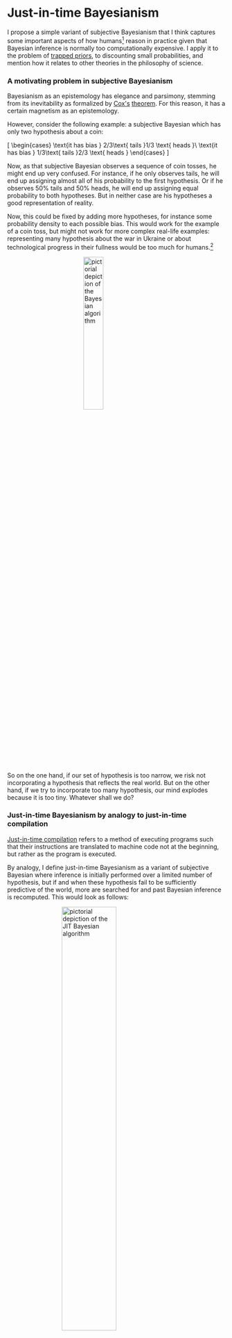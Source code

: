 Just-in-time Bayesianism
========================

I propose a simple variant of subjective Bayesianism that I think captures some important aspects of how humans[^1] reason in practice given that Bayesian inference is normally too computationally expensive. I apply it to the problem of [trapped priors](https://astralcodexten.substack.com/p/trapped-priors-as-a-basic-problem), to discounting small probabilities, and mention how it relates to other theories in the philosophy of science.

### A motivating problem in subjective Bayesianism

Bayesianism as an epistemology has elegance and parsimony, stemming from its inevitability as formalized by [Cox's](https://en.wikipedia.org/wiki/Cox's_theorem) [theorem](https://nunosempere.com/blog/2022/08/31/on-cox-s-theorem-and-probabilistic-induction/). For this reason, it has a certain magnetism as an epistemology.

However, consider the following example: a subjective Bayesian which has only two hypothesis about a coin:

<script src="https://polyfill.io/v3/polyfill.min.js?features=es6"></script>
<script id="MathJax-script" async src="https://cdn.jsdelivr.net/npm/mathjax@3/es5/tex-mml-chtml.js"></script>
<!-- Note: to correctly render this math, compile this markdown with 
/usr/bin/markdown -f fencedcode -f ext -f footnote -f latex $1
where /usr/bin/markdown is the discount markdown binary
https://github.com/Orc/discount
http://www.pell.portland.or.us/~orc/Code/discount/
-->


\[
    \begin{cases}
      \text{it has bias } 2/3\text{ tails }1/3 \text{ heads }\\
      \text{it has bias } 1/3\text{ tails }2/3 \text{ heads }
    \end{cases}
\]

Now, as that subjective Bayesian observes a sequence of coin tosses, he might end up very confused. For instance, if he only observes tails, he will end up assigning almost all of his probability to the first hypothesis. Or if he observes 50% tails and 50% heads, he will end up assigning equal probability to both hypotheses. But in neither case are his hypotheses a good representation of reality.

Now, this could be fixed by adding more hypotheses, for instance some probability density to each possible bias. This would work for the example of a coin toss, but might not work for more complex real-life examples: representing many hypothesis about the war in Ukraine or about technological progress in their fullness would be too much for humans.[^2]

<img src="https://images.nunosempere.com/blog/2023/02/04/just-in-time-bayesianism/bayes-1.png" alt="pictorial depiction of the Bayesian algorithm"  style="display: block; margin-left: auto; margin-right: auto; width: 30%;" >

So on the one hand, if our set of hypothesis is too narrow, we risk not incorporating a hypothesis that reflects the real world. But on the other hand, if we try to incorporate too many hypothesis, our mind explodes because it is too tiny. Whatever shall we do?

### Just-in-time Bayesianism by analogy to just-in-time compilation

[Just-in-time compilation](https://en.wikipedia.org/wiki/Just-in-time_compilation) refers to a method of executing programs such that their instructions are translated to machine code not at the beginning, but rather as the program is executed. 

By analogy, I define just-in-time Bayesianism as a variant of subjective Bayesian where inference is initially performed over a limited number of hypothesis, but if and when these hypothesis fail to be sufficiently predictive of the world, more are searched for and past Bayesian inference is recomputed. This would look as follows:

<img src="https://images.nunosempere.com/blog/2023/02/04/just-in-time-bayesianism/bayes-jit.png" alt="pictorial depiction of the JIT Bayesian algorithm"  style="display: block; margin-left: auto; margin-right: auto; width: 50%;" >

I intuit that this method could be used to run a version of Solomonoff induction that converges to the correct hypothesis that describes a computable phenomenon in a finite (but still enormous) amount of time. More generally, I intuit that just-in-time Bayesianism will have some nice convergence guarantees.

### As this relates to...

#### ignoring small probabilities

[Kosonen 2022](https://philpapers.org/archive/KOSTPO-18.pdf) explores a setup in which an agent ignores small probabilities of vast value, in the context of trying to deal with the "fanaticism" of various ethical theories. 

Here is my perspective on this dilemma:

- On the one hand, neglecting small probabilities has the benefit of making expected calculations computationally tractable: if we didn't ignore at least some possibilities, we would never finish these calculations. 
- But on the other hand, the various available methods for ignoring small probabilities are not robust. For example, they are not going to be robust to situations in which these probabilities shift (see p. 181, "The Independence Money Pump", [Kosonen 2022](https://philpapers.org/archive/KOSTPO-18.pdf)).
  - For example, one could have been very sure that the Sun orbits the Earth---which could have some theological and moral implications---and thus initially assign a ver small probability to the reverse. But if one ignores very small probabilities ex-ante, one might not able to update in the face of new evidence.
  - Similarly, one could have assigned very small probability to a world war. But if one initialy discarded this probability completely, one would not be able to update in the face of new evidence as war approaches.

Just-in-time Bayesianism might solve this problem by indeed ignoring small probabilities at the beginning, but expanding the search for hypotheses if current hypotheses aren't very predictive of the world we observe. In particular, if the chance of a possibility rises continuously before it happens, just-in-time Bayesianism might have some time to deal with new unexpected possibilities.

#### ...the problem of trapped priors

In [Trapped Priors As A Basic Problem Of Rationality](https://astralcodexten.substack.com/p/trapped-priors-as-a-basic-problem), Scott Alexander considers the case of a man who was previously unafraid of dogs, and then had a scary experience related to a dog---for our purposes imagine that they were bitten by a dog.

Just-in-time Bayesianism would explain this as follows.

- At the beginning, the man had just one hypothesis, which is "dogs are fine"
- The man is bitten by a dog. Society claims that this was a freak accident, but this doesn't explain the man's experiences. So the man starts a search for new hypotheses
- After the search, the new hypotheses and their probabilities might be something like:

\[
    \begin{cases}
      \text{1. Dogs are fine, this was just a freak accident }\\
      \text{2. Society is lying: Dogs are not fine, but rather they bite}\\
      \text{with a frequency of } \frac{2}{n+2} \text{,where n is the number of total}\\
      \text{encounters the man has had}
    \end{cases}
\]

The second estimate is the estimate produced by [Laplace's law](https://en.wikipedia.org/wiki/Rule_of_succession)---an instance of Bayesian reasoning given an ignorance prior---given one "success" (a dog biting a human) and \(n\) "failures" (a dog not biting a human). <p>Now, because the first hypothesis assigns very low probability to what the man has experienced, a whole bunch of the probability goes to the second hypothesis. Note that the prior degree of credence to assign to this second hypothesis *isn't* governed by Bayes' law, and so one can't do a straightforward Bayesian update.</p>

But now, with more and more encounters, the probability assigned by the second hypothesis, will be as \(\frac{2}{n+2}\), where \(n\) is the number of times the man interacts with a dog. But this goes down very slowly:

![](https://images.nunosempere.com/blog/2023/02/04/just-in-time-bayesianism/laplace.png)

In particular, you need to double the amount of interactions with a dog and then condition on them going positively (no bites) for \(p(n) =\frac{2}{n+2}\) to halve. But note that this in expectation approximately produces another two dog bites[^4]! Hence the optimal move might be to avoid encountering new evidence (because the chance of another dog bite is now too large), hence the trapped priors.

#### ...philosophy of science

The [strong programme](https://en.wikipedia.org/wiki/Strong_programme) in the sociology of science aims to explain science only with reference to the sociological conditionst that bring it about. There are also various accounts of science which aim to faithfully describe how science is actually practiced.

Well, I'm more attracted to trying to explain the workings of science with reference to the ideal mechanism from which they fall short. And I think that just-in-time Bayesianism parsimoniously explains some aspects with reference to:

1. Bayesianism as the optimal/rational procedure for assigning degrees of belief to statements.
2. necessary patches which result from the lack of infinite computational power.

As a result, just-in-time Bayesianism not only does well in the domains in which normal Bayesianism does well:
- It smoothly processes the distinction between background knowledge and new revelatory evidence
- It grasps that both confirmatory and falsificatory evidence are important---which inductionism/confirmationism and naïve forms of falsificationism both fail at
- It parsimoniously dissolves the problem of induction: one never reaches certainty, and instead accumulates Bayesian evidence.

But it is also able to shed some light in some phenomena where alternative theories of science have traditionally fared better:

- It interprets the difference between scientific revolutions (where the paradigm changes) and normal science (where the implications of the paradigm are fleshd out) as a result of finite computational power
- It does a bit better at explaining the problem of priors, where the priors are just the hypothesis that humanity has had enough computing power to generate.

Though it is still not perfect

- the "problem of priors" is still not really dissolved to a nice degree of satisfaction.
- the step of acquiring more hypotheses is not really explained, and it is also a feature of other philosophies of science, so it's unclear that this is that much of a win for just-in-time Bayesianism.

So anyways, in philosophy of science the main advantages that just-in-time Bayesianism has is being able to keep some of the more compelling features of Bayesianism, while at the same time also being able to explain some features that other philosophy of science theories have.

### Some other related theories and alternatives.

- Non-Bayesian epistemology: e.g., falsificationism, positivism, etc.
- [Infra-Bayesianism](https://www.alignmentforum.org/posts/Zi7nmuSmBFbQWgFBa/infra-bayesianism-unwrapped), a theory of Bayesianism which, amongst other things, is robust to adversaries filtering evidence
- [Logical induction](https://intelligence.org/files/LogicalInduction.pdf), which also seems uncomputable on account of considering all hypotheses, but which refines itself in finite time
- Predictive processing, in which an agent changes the world so that it conforms to its internal model.
- etc.

### Conclusion

In conclusion, I sketched a simple variation of subjective Bayesianism that is able to deal with limited computing power. I find that it sheds some clarity in various fields, and considered cases in the philosophy of science, discounting small probabilities in moral philosophy, and the applied rationality community.

[^1]: I think that the model has more explanatory power when applied to groups of humans that can collectively reason.

[^2]: In the limit, we would arrive at Solomonoff induction, a model of perfect inductive inference that assigns a probability to all computable hypothesis. [Here](http://www.vetta.org/documents/legg-1996-solomonoff-induction.pdf) is an explanation of Solomonoff induction[^3].

[^3]: The author appears to be the [cofounder of DeepMind](https://en.wikipedia.org/wiki/Shane_Legg).

[^4]: \(E[\text{new bites}] = n \cdot p(bite)  = n \cdot \frac{2}{n+2} \approx 2\). Note that this is ex-ante, as one is deciding whether to gather more evidence.

<p>
  <section id='isso-thread'>
  <noscript>Javascript needs to be activated to view comments.</noscript>
  </section>
</p>
